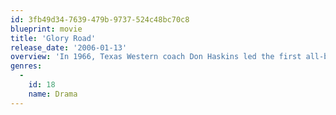 ```yaml
---
id: 3fb49d34-7639-479b-9737-524c48bc70c8
blueprint: movie
title: 'Glory Road'
release_date: '2006-01-13'
overview: 'In 1966, Texas Western coach Don Haskins led the first all-black starting line-up for a college basketball team to the NCAA national championship.'
genres:
  -
    id: 18
    name: Drama
---
```

